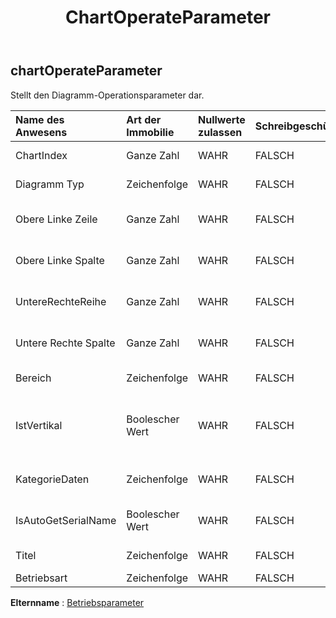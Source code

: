 ﻿---
title: ChartOperateParameter
second_title: Aspose.Cells Cloud Documen
type: docs
url: /de/specification/model/chartoperateparameter/
description: "Aspose.Cells Cloud-Modellspezifikation: ChartOperateParameter. Müheloses Bearbeiten von Excel und anderen Tabellenkalkulationsdokumenten mit Funktionen wie Öffnen, Generieren, Bearbeiten, Teilen, Zusammenführen, Vergleichen und Konvertieren"
kwords: Excel, Office, Tabellenkalkulation, Cloud REST API, ChartOperateParameter
weight: 50
---
## **chartOperateParameter**

 Stellt den Diagramm-Operationsparameter dar.

| Name des Anwesens| Art der Immobilie| Nullwerte zulassen| Schreibgeschützt| Standardwert| Beschreibung|
|:- |:- |:- |:- |:- |:- |
| ChartIndex| Ganze Zahl| WAHR| FALSCH|| Stellt den Diagrammindex dar.|
|Diagramm Typ| Zeichenfolge| WAHR| FALSCH|| Stellt den Diagrammtyp dar.|
| Obere Linke Zeile| Ganze Zahl| WAHR| FALSCH|| Stellt den oberen linken Zeilenindex des Diagramms dar.|
| Obere Linke Spalte| Ganze Zahl| WAHR| FALSCH|| Stellt den oberen linken Spaltenindex des Diagramms dar.|
| UntereRechteReihe| Ganze Zahl| WAHR| FALSCH|| Stellt den unteren rechten Zeilenindex des Diagramms dar.|
| Untere Rechte Spalte| Ganze Zahl| WAHR| FALSCH|| Stellt den unteren rechten Spaltenindex des Diagramms dar.|
| Bereich| Zeichenfolge| WAHR| FALSCH|| Stellt den Diagrammbereich dar.|
| IstVertikal| Boolescher Wert| WAHR| FALSCH|| Gibt an, ob die Reihe aus einem Bereich von Zellwerten zeilen- oder spaltenweise dargestellt werden soll.|
| KategorieDaten| Zeichenfolge| WAHR| FALSCH|| Stellt Diagrammkategoriedaten dar.|
| IsAutoGetSerialName| Boolescher Wert| WAHR| FALSCH||Gibt an, ob der Serienname automatisch abgerufen wird.|
| Titel| Zeichenfolge| WAHR| FALSCH|| Stellt den Diagrammtitel dar.|
| Betriebsart| Zeichenfolge| WAHR| FALSCH|||

**Elternname** : [Betriebsparameter](/specification/model/operateparameter)

